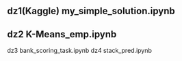 ## dz1(Kaggle) my_simple_solution.ipynb
## dz2 K-Means_emp.ipynb
dz3 bank_scoring_task.ipynb
dz4 stack_pred.ipynb
